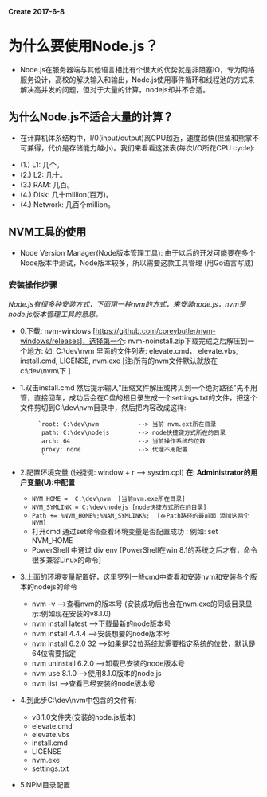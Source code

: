 **Create 2017-6-8**
# 为什么要使用Node.js？
+ Node.js在服务器端与其他语言相比有个很大的优势就是非阻塞IO，专为网络服务设计，高校的解决输入和输出，Node.js使用事件循环和线程池的方式来解决高并发的问题，但对于大量的计算，nodejs却并不合适。
## 为什么Node.js不适合大量的计算？
+ 在计算机体系结构中，I/0(input/output)离CPU越近，速度越快(但鱼和熊掌不可兼得，代价是存储能力越小)。我们来看看这张表(每次I/O所花CPU cycle): 
- (1.) L1: 几个。
- (2.) L2: 几十。
- (3.) RAM: 几百。
- (4.) Disk: 几十million(百万)。
- (4.) Network: 几百个million。

## NVM工具的使用
+ Node Version Manager(Node版本管理工具): 由于以后的开发可能要在多个Node版本中测试，Node版本较多，所以需要这款工具管理 (用Go语言写成)

### 安装操作步骤
  *Node.js有很多种安装方式，下面用一种nvm的方式，来安装node.js，nvm是node.js版本管理工具的意思。*
-  0.下载: nvm-windows [https://github.com/coreybutler/nvm-windows/releases]，选择第一个: nvm-noinstall.zip下载完成之后解压到一个地方: 如: C:\dev\nvm 里面的文件列表: elevate.cmd， elevate.vbs, install.cmd, LICENSE, nvm.exe [注:所有的nvm文件默认就放在c:\dev\nvm\下 ]

-  1.双击install.cmd 然后提示输入"压缩文件解压或拷贝到一个绝对路径"先不用管，直接回车，成功后会在C盘的根目录生成一个settings.txt的文件，把这个文件剪切到C:\dev\nvm目录中，然后把内容改成这样:
    
            
            `root: C:\dev\nvm           --> 当前 nvm.ext所在目录
             path: C:\dev\nodejs        --> node快捷键方式所在的目录
             arch: 64                   --> 当前操作系统的位数
             proxy: none                --> 代理不用配置
             `
             
-  2.配置环境变量 (快捷键: window + r --> sysdm.cpl)
   **在: Administrator的用户变量(U):中配置**
   + `NVM_HOME =  C:\dev\nvm  [当前nvm.exe所在目录]`
   + `NVM_SYMLINK = C:\dev\nodejs [node快捷方式所在的目录]`
   + `Path += %NVM_HOME%;%NAM_SYMLINK%;  [在Path路径的最前面 添加这两个NVM]`
   + 打开cmd 通过set命令查看环境变量是否配置成功 : 例如: set NVM_HOME 
   + PowerShell 中通过 div env [PowerShell在win 8.1的系统之后才有，命令很多兼容Linux的命令]

-  3.上面的环境变量配置好，这里罗列一些cmd中查看和安装nvm和安装各个版本的nodejs的命令
   + nvm -v                -->查看nvm的版本号 (安装成功后也会在nvm.exe的同级目录显示:例如现在安装的v8.1.0)
   + nvm install latest    -->下载最新的node版本号
   + nvm install 4.4.4     -->安装想要的node版本号
   + nvm install 6.2.0 32  -->如果是32位系统就需要指定系统的位数，默认是64位需要指定
   + nvm uninstall 6.2.0   -->卸载已安装的node版本号
   + nvm use 8.1.0         -->使用8.1.0版本的node.js
   + nvm list              -->查看已经安装的node版本号
   
   
-  4.到此步C:\dev\nvm中包含的文件有:
    + v8.1.0文件夹(安装的node.js版本)
    + elevate.cmd
    + elevate.vbs
    + install.cmd
    + LICENSE
    + nvm.exe
    + settings.txt
   

-  5.NPM目录配置























 